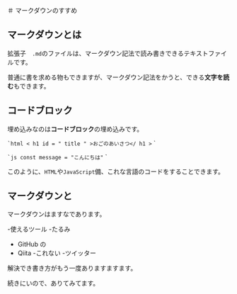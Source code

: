 ＃ マークダウンのすすめ

## マークダウンとは

拡張子　`.md`のファイルは、マークダウン記法で読み書きできるテキストファイルです。

普通に書を求める物もできますが、マークダウン記法をかうと、できる**文字を読む**もできます。

## コードブロック

埋め込みなのは**コードブロック**の埋め込みです。

`` `html < h1 id = " title " >おごのあいさつ</ h1 > `` `

`` `js const message = "こんにちは" `` `

このように、`HTML`や`JavaScript`備、これな言語のコードをすることできます。

## マークダウンと

マークダウンはますなであります。

-使えるツール -たるみ

- GitHub の
- Qiita -これない -ツイッター

解決でき書き方がもう一度ありますますます。

続きにいので、ありてみてます。
